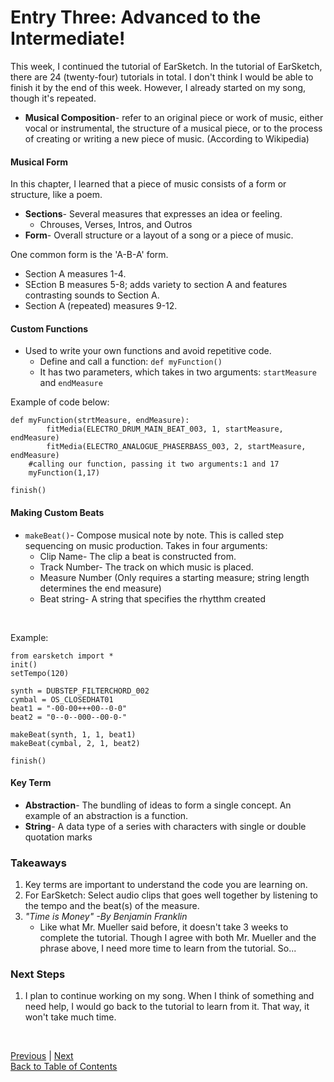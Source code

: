 # Entry Three: Advanced to the Intermediate!
This week, I continued the tutorial of EarSketch. In the tutorial of EarSketch, there are 24 (twenty-four)
tutorials in total. I don't think I would be able to finish it by the end of this week. However, I already
started on my song, though it's repeated.

+ **Musical Composition**-  refer to an original piece or work of music, either vocal or instrumental, the 
structure of a musical piece, or to the process of creating or writing a new piece of music. (According 
to Wikipedia)

#### Musical Form
In this chapter, I learned that a piece of music consists of a form or structure, like a poem.
+ **Sections**- Several measures that expresses an idea or feeling.
    + Chrouses, Verses, Intros, and Outros
+ **Form**- Overall structure or a layout of a song or a piece of music. <br>

One common form is the 'A-B-A' form. 
+ Section A measures 1-4.
+ SEction B measures 5-8; adds variety to section A and features contrasting sounds to Section A.
+ Section A (repeated) measures 9-12.

#### Custom Functions
+ Used to write your own functions and avoid repetitive code. <br>
    + Define and call a function: ```def myFunction()```
    + It has two parameters, which takes in two arguments: ```startMeasure``` and ```endMeasure``` <br>
    
Example of code below: <br>
```
def myFunction(strtMeasure, endMeasure):
        fitMedia(ELECTRO_DRUM_MAIN_BEAT_003, 1, startMeasure, endMeasure)
        fitMedia(ELECTRO_ANALOGUE_PHASERBASS_003, 2, startMeasure, endMeasure)
    #calling our function, passing it two arguments:1 and 17
    myFunction(1,17)

finish()
```

#### Making Custom Beats
+ ```makeBeat()```- Compose musical note by note. This is called step sequencing on music production.
Takes in four arguments:
    + Clip Name- The clip a beat is constructed from.
    + Track Number- The track on which music is placed.
    + Measure Number (Only requires a starting measure; string length determines the end measure) 
    + Beat string- A string that specifies the rhytthm created
<br>
 
Example: <br>
```
from earsketch import *
init()
setTempo(120)

synth = DUBSTEP_FILTERCHORD_002
cymbal = OS_CLOSEDHAT01
beat1 = "-00-00+++00--0-0"
beat2 = "0--0--000--00-0-"

makeBeat(synth, 1, 1, beat1)
makeBeat(cymbal, 2, 1, beat2)

finish()
```

#### Key Term
+ **Abstraction**- The bundling of ideas to form a single concept. An example of an abstraction is a function.
+ **String**- A data type of a series with characters with single or double quotation marks

### Takeaways
1. Key terms are important to understand the code you are learning on.
2. For EarSketch: Select audio clips that goes well together by listening to the tempo and the beat(s) 
of the measure.
3. *"Time is Money" -By Benjamin Franklin*
    - Like what Mr. Mueller said before, it doesn't take 3 weeks to complete the tutorial. Though I agree
with both Mr. Mueller and the phrase above, I need more time to learn from the tutorial. So...
### Next Steps
1. I plan to continue working on my song. When I think of something and need help, I would go back to the
tutorial to learn from it. That way, it won't take much time.
<br>

[Previous](entry02.md) | [Next](entry04.md) <br>
[Back to Table of Contents](https://github.com/victoriaf6656/independent-study)
